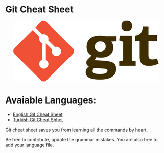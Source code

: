 Git Cheat Sheet
===============

<p align="center">
	<img alt="Git" src="./Img/git-logo.png" height="190" width="455">
</p>

# Avaiable Languages:
- [English Git Cheat Sheet](https://github.com/ArslanBilal/Git-Cheat-Sheet/raw/master/Git%20Cheat%20Sheet-Eng.md)
- [Turkish Git Cheat Shhet](https://github.com/ArslanBilal/Git-Cheat-Sheet/raw/master/Git%20Cheat%20Sheet-Tr.md)

Git cheat sheet saves you from learning all the commands by heart.

Be free to contribute, update the grammar mistakes. You are also free to add your language file.
